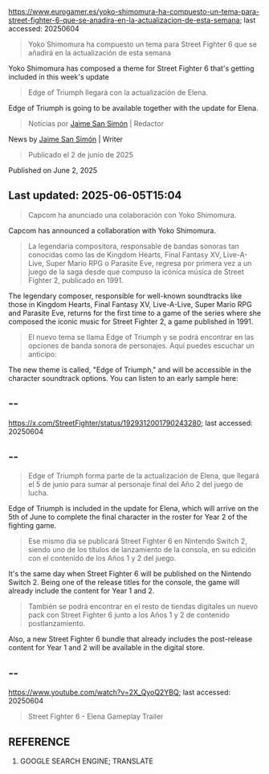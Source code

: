https://www.eurogamer.es/yoko-shimomura-ha-compuesto-un-tema-para-street-fighter-6-que-se-anadira-en-la-actualizacion-de-esta-semana; last accessed: 20250604

> Yoko Shimomura ha compuesto un tema para Street Fighter 6 que se añadirá en la actualización de esta semana

Yoko Shimomura has composed a theme for Street Fighter 6 that's getting included in this week's update

> Edge of Triumph llegará con la actualización de Elena.

Edge of Triumph is going to be available together with the update for Elena.

> Noticias por [Jaime San Simón](https://www.eurogamer.es/authors/jaime-san-simon) | Redactor

News by [Jaime San Simón](https://www.eurogamer.es/authors/jaime-san-simon) | Writer

> Publicado el 2 de junio de 2025

Published on June 2, 2025

## Last updated: 2025-06-05T15:04

> Capcom ha anunciado una colaboración con Yoko Shimomura.

Capcom has announced a collaboration with Yoko Shimomura.

> La legendaria compositora, responsable de bandas sonoras tan conocidas como las de Kingdom Hearts, Final Fantasy XV, Live-A-Live, Super Mario RPG o Parasite Eve, regresa por primera vez a un juego de la saga desde que compuso la icónica música de Street Fighter 2, publicado en 1991.

The legendary composer, responsible for well-known soundtracks like those in Kingdom Hearts, Final Fantasy XV, Live-A-Live, Super Mario RPG and Parasite Eve, returns for the first time to a game of the series where she composed the iconic music for Street Fighter 2, a game published in 1991.

> El nuevo tema se llama Edge of Triumph y se podrá encontrar en las opciones de banda sonora de personajes. Aquí puedes escuchar un anticipo: 

The new theme is called, "Edge of Triumph," and will be accessible in the character soundtrack options. You can listen to an early sample here:

## --

https://x.com/StreetFighter/status/1929312001790243280; last accessed: 20250604

## --

> Edge of Triumph forma parte de la actualización de Elena, que llegará el 5 de junio para sumar al personaje final del Año 2 del juego de lucha.

Edge of Triumph is included in the update for Elena, which will arrive on the 5th of June to complete the final character in the roster for Year 2 of the fighting game.

> Ese mismo día se publicará Street Fighter 6 en Nintendo Switch 2, siendo uno de los títulos de lanzamiento de la consola, en su edición con el contenido de los Años 1 y 2 del juego.

It's the same day when Street Fighter 6 will be published on the Nintendo Switch 2. Being one of the release titles for the console, the game will already include the content for Year 1 and 2. 

> También se podrá encontrar en el resto de tiendas digitales un nuevo pack con Street Fighter 6 junto a los Años 1 y 2 de contenido postlanzamiento. 

Also, a new Street Fighter 6 bundle that already includes the post-release content for Year 1 and 2 will be available in the digital store.

## --

https://www.youtube.com/watch?v=2X_QyoQ2YBQ; last accessed: 20250604

> Street Fighter 6 - Elena Gameplay Trailer 

## REFERENCE

1) GOOGLE SEARCH ENGINE; TRANSLATE